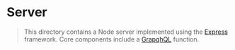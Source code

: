# Server

> This directory contains a Node server implemented using the [Express](https://expressjs.com/) framework. Core components include a [GrapqhQL](http://graphql.org/) function.